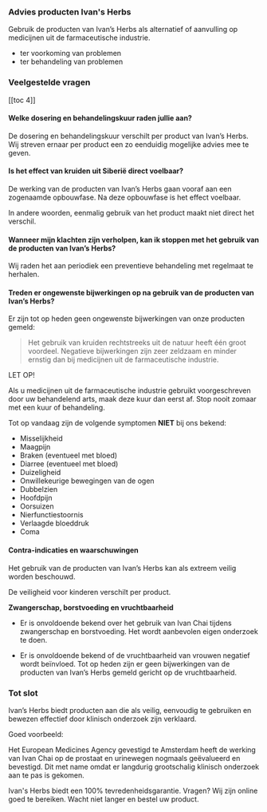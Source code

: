 ### Advies producten Ivan's Herbs

Gebruik de producten van Ivan’s Herbs als alternatief of aanvulling op medicijnen uit de farmaceutische industrie.

* ter voorkoming van problemen
* ter behandeling van problemen

### Veelgestelde vragen

[[toc 4]]

#### Welke dosering en behandelingskuur raden jullie aan?

De dosering en behandelingskuur verschilt per product van Ivan’s Herbs. Wij streven ernaar per product een zo eenduidig mogelijke advies mee te geven. 

#### Is het effect van kruiden uit Siberië direct voelbaar?

De werking van de producten van Ivan’s Herbs gaan vooraf aan een zogenaamde opbouwfase. Na deze opbouwfase is het effect voelbaar.

In andere woorden, eenmalig gebruik van het product maakt niet direct het verschil.

#### Wanneer mijn klachten zijn verholpen, kan ik stoppen met het gebruik van de producten van Ivan’s Herbs?

Wij raden het aan periodiek een preventieve behandeling met regelmaat te herhalen.
 
#### Treden er ongewenste bijwerkingen op na gebruik van de producten van Ivan’s Herbs?

Er zijn tot op heden geen ongewenste bijwerkingen van onze producten gemeld:

> Het gebruik van kruiden rechtstreeks uit de natuur heeft één groot voordeel. Negatieve bijwerkingen zijn zeer zeldzaam en minder ernstig dan bij medicijnen uit de farmaceutische industrie.
 
LET OP! 

Als u medicijnen uit de farmaceutische industrie gebruikt voorgeschreven door uw behandelend arts, maak deze kuur dan eerst af. Stop nooit zomaar met een kuur of behandeling.
 
Tot op vandaag zijn de volgende symptomen **NIET** bij ons bekend:
 
* Misselijkheid
* Maagpijn
* Braken (eventueel met bloed)
* Diarree (eventueel met bloed)
* Duizeligheid
* Onwillekeurige bewegingen van de ogen
* Dubbelzien
* Hoofdpijn
* Oorsuizen
* Nierfunctiestoornis
* Verlaagde bloeddruk
* Coma
 
#### Contra-indicaties en waarschuwingen

Het gebruik van de producten van Ivan’s Herbs kan als extreem veilig worden beschouwd.

De veiligheid voor kinderen verschilt per product. 
 
**Zwangerschap, borstvoeding en vruchtbaarheid**

* Er is onvoldoende bekend over het gebruik van Ivan Chai tijdens zwangerschap en borstvoeding. Het wordt aanbevolen eigen onderzoek te doen.

* Er is onvoldoende bekend of de vruchtbaarheid van vrouwen negatief wordt beïnvloed. Tot op heden zijn er geen bijwerkingen van de producten van Ivan’s Herbs gemeld gericht op de vruchtbaarheid.

### Tot slot

Ivan’s Herbs biedt producten aan die als veilig, eenvoudig te gebruiken en bewezen effectief door klinisch onderzoek zijn verklaard.

Goed voorbeeld: 

Het European Medicines Agency gevestigd te Amsterdam heeft de werking van Ivan Chai op de prostaat en urinewegen nogmaals geëvalueerd en bevestigd. Dit met name omdat er langdurig grootschalig klinisch onderzoek aan te pas is gekomen.

Ivan's Herbs biedt een 100% tevredenheidsgarantie. Vragen? Wij zijn online goed te bereiken. Wacht niet langer en bestel uw product.
